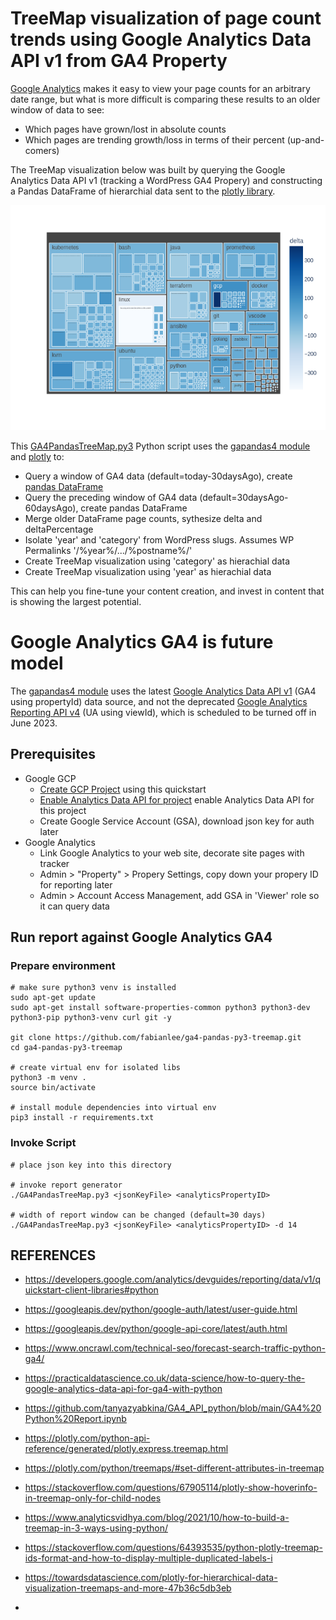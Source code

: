 # TreeMap visualization of page count trends using Google Analytics Data API v1 from GA4 Property

[Google Analytics](https://analytics.google.com/) makes it easy to view your page counts for an arbitrary date range, but what is more difficult is comparing these results to an older window of data to see:

* Which pages have grown/lost in absolute counts
* Which pages are trending growth/loss in terms of their percent (up-and-comers)

The TreeMap visualization below was built by querying the Google Analytics Data API v1 (tracking a WordPress GA4 Propery) and constructing a Pandas DataFrame of hierarchial data sent to the [plotly library](https://plotly.com/python/).

![TreeMap visualization of page count trends](docs/GA4-treemap-category.png "treemap")

This [GA4PandasTreeMap.py3](GA4PandasTreeMap.py3) Python script uses the [gapandas4 module](https://github.com/practical-data-science/gapandas4) and [plotly](https://plotly.com/python/) to:

* Query a window of GA4 data (default=today-30daysAgo), create [pandas DataFrame](https://www.geeksforgeeks.org/python-pandas-dataframe/)
* Query the preceding window of GA4 data (default=30daysAgo-60daysAgo), create pandas DataFrame
* Merge older DataFrame page counts, sythesize delta and deltaPercentage
* Isolate 'year' and 'category' from WordPress slugs. Assumes WP Permalinks '/%year%/.../%postname%/'
* Create TreeMap visualization using 'category' as hierachial data
* Create TreeMap visualization using 'year' as hierachial data

This can help you fine-tune your content creation, and invest in content that is showing the largest potential.

# Google Analytics GA4 is future model

The [gapandas4 module](https://github.com/practical-data-science/gapandas4) uses the latest [Google Analytics Data API v1](https://developers.google.com/analytics/devguides/reporting/data/v1) (GA4 using propertyId) data source, and not the deprecated [Google Analytics Reporting API v4](https://developers.google.com/analytics/devguides/reporting/core/v4) (UA using viewId), which is scheduled to be turned off in June 2023.


## Prerequisites

* Google GCP
  * [Create GCP Project](https://developers.google.com/analytics/devguides/reporting/core/v4/quickstart/service-py) using this quickstart
  * [Enable Analytics Data API for project](https://console.cloud.google.com/start/api?id=analyticsreporting.googleapis.com&credential=client_key) enable Analytics Data API for this project
  * Create Google Service Account (GSA), download json key for auth later
* Google Analytics
  * Link Google Analytics to your web site, decorate site pages with tracker
  * Admin > "Property" > Propery Settings, copy down your propery ID for reporting later
  * Admin > Account Access Management, add GSA in 'Viewer' role so it can query data


## Run report against Google Analytics GA4

### Prepare environment

```
# make sure python3 venv is installed
sudo apt-get update
sudo apt-get install software-properties-common python3 python3-dev python3-pip python3-venv curl git -y

git clone https://github.com/fabianlee/ga4-pandas-py3-treemap.git
cd ga4-pandas-py3-treemap

# create virtual env for isolated libs
python3 -m venv .
source bin/activate

# install module dependencies into virtual env
pip3 install -r requirements.txt
```

### Invoke Script

```
# place json key into this directory

# invoke report generator
./GA4PandasTreeMap.py3 <jsonKeyFile> <analyticsPropertyID>

# width of report window can be changed (default=30 days)
./GA4PandasTreeMap.py3 <jsonKeyFile> <analyticsPropertyID> -d 14
```



## REFERENCES

* https://developers.google.com/analytics/devguides/reporting/data/v1/quickstart-client-libraries#python
* https://googleapis.dev/python/google-auth/latest/user-guide.html
* https://googleapis.dev/python/google-api-core/latest/auth.html
* https://www.oncrawl.com/technical-seo/forecast-search-traffic-python-ga4/
* https://practicaldatascience.co.uk/data-science/how-to-query-the-google-analytics-data-api-for-ga4-with-python
* https://github.com/tanyazyabkina/GA4_API_python/blob/main/GA4%20Python%20Report.ipynb

* https://plotly.com/python-api-reference/generated/plotly.express.treemap.html
* https://plotly.com/python/treemaps/#set-different-attributes-in-treemap
* https://stackoverflow.com/questions/67905114/plotly-show-hoverinfo-in-treemap-only-for-child-nodes
* https://www.analyticsvidhya.com/blog/2021/10/how-to-build-a-treemap-in-3-ways-using-python/
* https://stackoverflow.com/questions/64393535/python-plotly-treemap-ids-format-and-how-to-display-multiple-duplicated-labels-i
* https://towardsdatascience.com/plotly-for-hierarchical-data-visualization-treemaps-and-more-47b36c5db3eb


* 
